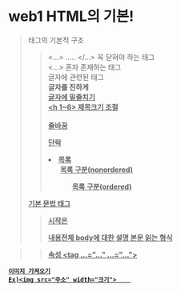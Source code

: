 # web1 HTML의 기본!
> 태그의 기본적 구조
>> <...> ..... </...> 꼭 닫혀야 하는 태그  
>> <...> 혼자 존재하는 태그  
> 글자에 관련된 태그  
>> <strong> 글자를 **진하게**  
>> <u>      글자에 밑줄치기  
>> <h 1~6>  제목크기 조절   
>> <br>     줄바꿈  
>> <p>      단락  
>> <li>     목록  
>> <ul>     목록 구분(nonordered)  
>> <ol>     목록 구분(ordered)
> 기본 문법 태그
>> 시작은 <!doctype html> 
>> <html>   내용전체  
>> <head>   body에 대한 설명  
>> <body>   본문  
>> <meta>   읽는 형식  
 
>> 속성 <tag ...="..."  ...="...">  
  ```
  이미지 가져오기
Ex)<img src="주소" width="크기">    
```
